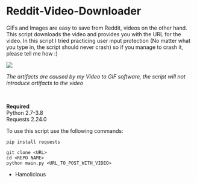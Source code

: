 # Reddit-Video-Downloader
GIFs and Images are easy to save from Reddit, videos on the other hand. This script downloads the video and provides you with the URL for the video. 
In this script I tried practicing user input protection (No matter what you type in, the script should never crash) so if you manage to crash it, please tell me how :)

<img src="https://github.com/hamolicious/Reddit-Video-Downloader/blob/master/demo.gif?raw=true">

*The artifacts are caused by my Video to GIF software, the script will not introduce artifacts to the video*

<br>

<strong>Required</strong><br>
Python 2.7-3.8<br>
Requests 2.24.0<br>

To use this script use the following commands:
```
pip install requests

git clone <URL>
cd <REPO NAME>
python main.py <URL_TO_POST_WITH_VIDEO>
```


 - Hamolicious
